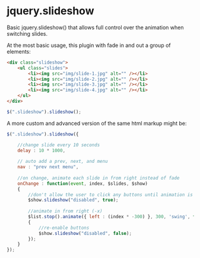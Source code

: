 jquery.slideshow
================

Basic jquery.slideshow() that allows full control over the animation when switching slides.

At the most basic usage, this plugin with fade in and out a group of elements:

```html
<div class="slideshow">
	<ul class="slides">
	    <li><img src="img/slide-1.jpg" alt="" /></li>
	    <li><img src="img/slide-2.jpg" alt="" /></li>
	    <li><img src="img/slide-3.jpg" alt="" /></li>
	    <li><img src="img/slide-4.jpg" alt="" /></li>
	</ul>
</div>
```

```javascript
$(".slideshow").slideshow();
```

A more custom and advanced version of the same html markup might be:

```javascript
$(".slideshow").slideshow({

	//change slide every 10 seconds
	delay : 10 * 1000, 
	
	// auto add a prev, next, and menu
	nav : "prev next menu",
	
	//on change, animate each slide in from right instead of fade
	onChange : function(event, index, $slides, $show)
	{
		//don't allow the user to click any buttons until animation is done
		$show.slideshow("disabled", true);
		
		//animate in from right (-x)
		$list.stop().animate({ left : (index * -300) }, 300, 'swing', function()
		{
			//re-enable buttons
			$show.slideshow("disabled", false);
		});
	}
});
```
